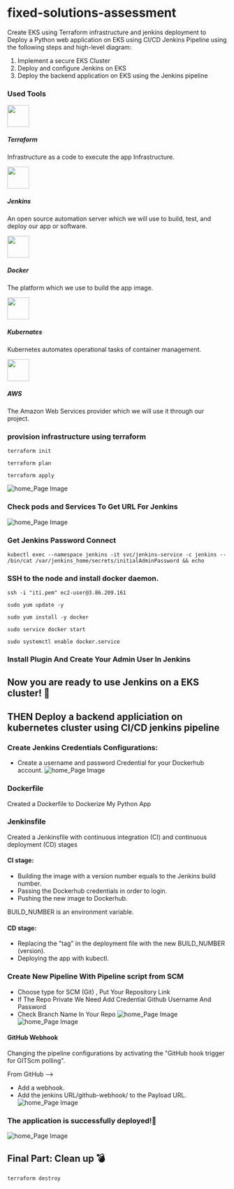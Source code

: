 # fixed-solutions-assessment
Create EKS using Terraform infrastructure and jenkins deployment to Deploy a Python web application on EKS using CI/CD Jenkins Pipeline using the following steps and high-level diagram:
1. Implement a secure EKS Cluster
2. Deploy and configure Jenkins on EKS
3. Deploy the backend application on EKS using the Jenkins pipeline

### Used Tools
 <img src="./pictures/terraform.png" width="50" height="50">

##### Terraform          
Infrastructure as a code to execute the app Infrastructure.

<img src="./pictures/jenkins.png" width="50" height="50">

##### Jenkins            
An open source automation server which we will use to build, test, and deploy our app or software.

<img src="./pictures/docker.png" width="50" height="50">

##### Docker             
 The platform which we use to build the app image.

<img src="./pictures/k8s.png" width="50" height="50">

##### Kubernates         
 Kubernetes automates operational tasks of container management.

<img src="./pictures/aws.jpg" width="50" height="50">

##### AWS               
The Amazon Web Services provider which we will use it through our project.

### provision infrastructure using terraform
```
terraform init
```
```
terraform plan
```
```
terraform apply
```
![home_Page Image](./pictures/terr-apply.png)

### Check pods and Services To Get URL For Jenkins
![home_Page Image](./pictures/podsandsvc.png)

### Get Jenkins Password Connect
```
kubectl exec --namespace jenkins -it svc/jenkins-service -c jenkins -- /bin/cat /var/jenkins_home/secrets/initialAdminPassword && echo
```
### SSH to the node and install docker daemon.
```
ssh -i "iti.pem" ec2-user@3.86.209.161
```
```
sudo yum update -y
```
```
sudo yum install -y docker
```
```
sudo service docker start
```
```
sudo systemctl enable docker.service
```
### Install Plugin And Create Your Admin User In Jenkins
## Now you are ready to use Jenkins on a EKS cluster! 🚀

## THEN Deploy a backend appliciation on kubernetes cluster using CI/CD jenkins pipeline

### Create Jenkins Credentials Configurations:
 - Create a username and password Credential for your Dockerhub account.
 ![home_Page Image](./pictures/credn.png)

 ### Dockerfile
Created a Dockerfile to Dockerize My Python App

### Jenkinsfile
Created a Jenkinsfile with continuous integration (CI) and continuous deployment (CD) stages

#### CI stage:
- Building the image with a version number equals to the Jenkins build number. 
- Passing the Dockerhub credentials in order to login.
- Pushing the new image to Dockerhub.

BUILD_NUMBER is an environment variable.

#### CD stage:
- Replacing the "tag" in the deployment file with the new BUILD_NUMBER (version).
- Deploying the app with kubectl.

### Create New Pipeline With Pipeline script from SCM

- Choose type for SCM (Git) , Put Your Repository Link
- If The Repo Private We Need Add Credential Github Username And Password
- Check Branch Name In Your Repo
![home_Page Image](./pictures/pipeline.png)
![home_Page Image](./pictures/console.png)

#### GitHub Webhook

Changing the pipeline configurations by activating the "GitHub hook trigger for GITScm polling".


From GitHub -->
- Add a webhook.
- Add the jenkins URL/github-webhook/ to the Payload URL.
![home_Page Image](./pictures/webhook.png)

### The application is successfully deployed!🚀 

![home_Page Image](./pictures/final.png)

## Final Part: Clean up 💣
```
terraform destroy 
```